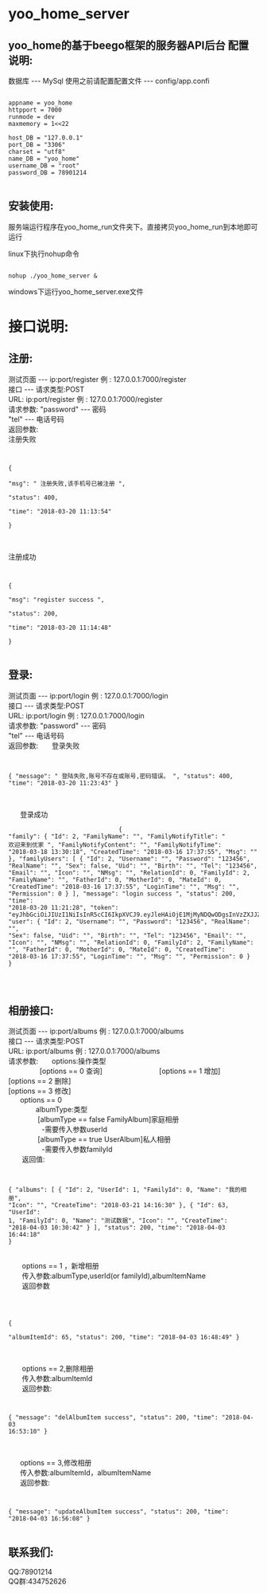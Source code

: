 # yoo_home_server
yoo_home的基于beego框架的服务器API后台
配置说明:
--------------------------------
数据库 --- MySql
使用之前请配置配置文件 --- config/app.confi  
<pre><code>
appname = yoo_home
httpport = 7000
runmode = dev
maxmemory = 1<<22

host_DB = "127.0.0.1"
port_DB = "3306"
charset = "utf8"
name_DB = "yoo_home"
username_DB = "root"
password_DB = 78901214
  
</code></pre>
安装使用:
---------------------------

服务端运行程序在yoo_home_run文件夹下。直接拷贝yoo_home_run到本地即可运行     

linux下执行nohup命令   
<pre><code>
nohup ./yoo_home_server &  
</code></pre>

windows下运行yoo_home_server.exe文件

接口说明:
=============================   
注册:
--------------------------------------------        
测试页面 --- ip:port/register 例 : 127.0.0.1:7000/register                  
接口 --- 请求类型:POST  
        URL: ip:port/register 例 : 127.0.0.1:7000/register                    
        请求参数: "password" --- 密码                 
                   "tel" --- 电话号码                        
        返回参数:                                        
        注册失败                                                            
        <pre><code>   
            {                            
                 "msg": " 注册失败,该手机号已被注册 ",                    
                 "status": 400,                  
                 "time": "2018-03-20 11:13:54"                 
            }                      
        </code></pre>   
        注册成功
        <pre><code>                               
            {                
                 "msg": "register success ",                                
                 "status": 200,                       
                 "time": "2018-03-20 11:14:48"                               
            }                           
         </code></pre>                           
                              
                              
登录:
--------------------------------------------
测试页面 --- ip:port/login 例 : 127.0.0.1:7000/login                  
接口 --- 请求类型:POST  
        URL: ip:port/login 例 : 127.0.0.1:7000/login                    
        请求参数: "password" --- 密码                 
                   "tel" --- 电话号码                        
        返回参数: 
        登录失败                                                            
        <pre><code>   
            {
                "message": " 登陆失败,账号不存在或账号,密码错误。 ",
                "status": 400,
                "time": "2018-03-20 11:23:43"
            }                      
        </code></pre>   
        登录成功
        <pre><code>                               
            {
                "family": {
                    "Id": 2,
                    "FamilyName": "",
                    "FamilyNotifyTitle": " 欢迎来到优家 ",
                    "FamilyNotifyContent": "",
                    "FamilyNotifyTime": "2018-03-18 13:30:18",
                    "CreatedTime": "2018-03-16 17:37:55",
                    "Msg": ""
                },
                "familyUsers": [
                    {
                      "Id": 2,
                      "Username": "",
                      "Password": "123456",
                      "RealName": "",
                      "Sex": false,
                      "Uid": "",
                      "Birth": "",
                      "Tel": "123456",
                      "Email": "",
                      "Icon": "",
                      "NMsg": "",
                      "RelationId": 0,
                      "FamilyId": 2,
                      "FamilyName": "",
                      "FatherId": 0,
                      "MotherId": 0,
                      "MateId": 0,
                      "CreatedTime": "2018-03-16 17:37:55",
                      "LoginTime": "",
                      "Msg": "",
                      "Permission": 0
                    }
                ],
                "message": "login success ",
                "status": 200,
                "time": "2018-03-20 11:21:28",
                "token": "eyJhbGciOiJIUzI1NiIsInR5cCI6IkpXVCJ9.eyJleHAiOjE1MjMyNDQwODgsInVzZXJJZCI6Mn0.SyX3hiU3op7DWEvyyhJvAyG1kBVbOcL14RaGyg5UpNs",
                "user": {
                    "Id": 2,
                    "Username": "",
                    "Password": "123456",
                    "RealName": "",
                    "Sex": false,
                    "Uid": "",
                    "Birth": "",
                    "Tel": "123456",
                    "Email": "",
                    "Icon": "",
                    "NMsg": "",
                    "RelationId": 0,
                    "FamilyId": 2,
                    "FamilyName": "",
                    "FatherId": 0,
                    "MotherId": 0,
                    "MateId": 0,
                    "CreatedTime": "2018-03-16 17:37:55",
                    "LoginTime": "",
                    "Msg": "",
                    "Permission": 0
               }
            }                           
         </code></pre>                 
                                  
                                  
                                    
相册接口:
--------------------------------------------
测试页面 --- ip:port/albums 例 : 127.0.0.1:7000/albums                  
接口 --- 请求类型:POST    
        URL: ip:port/albums 例 : 127.0.0.1:7000/albums                    
        请求参数: 
        options:操作类型                   
                 [options == 0  查询]            
                 [options == 1  增加]             
                 [options == 2  删除]             
                 [options == 3  修改]            
        options == 0            
                albumType:类型             
                [albumType == false  FamilyAlbum]家庭相册                       
                  -需要传入参数userId                  
                [albumType == true  UserAlbum]私人相册                  
                  -需要传入参数familyId               
        返回值:          
        <code><pre>      
        {
              "albums": [
                {
                  "Id": 2,
                  "UserId": 1,
                  "FamilyId": 0,
                  "Name": "我的相册",
                  "Icon": "",
                  "CreateTime": "2018-03-21 14:16:30"
                },
                {
                  "Id": 63,
                  "UserId": 1,
                  "FamilyId": 0,
                  "Name": "测试数据",
                  "Icon": "",
                  "CreateTime": "2018-04-03 10:30:42"
                }
              ],
              "status": 200,
              "time": "2018-04-03 16:44:18"
            }
        </code></pre>                                            
        options == 1 ，新增相册                                
        传入参数:albumType,userId(or familyId),albumItemName                
        返回参数                                  
       <code><pre>                
       {                    
          "albumItemId": 65,
          "status": 200,
          "time": "2018-04-03 16:48:49"
        }                        
       </code></pre>                                       
        options == 2,删除相册                              
        传入参数:albumItemId                 
        返回参数:                
       <code><pre>                
       {
          "message": "delAlbumItem success",
          "status": 200,
          "time": "2018-04-03 16:53:10"
        }                       
       </code></pre>                             
       options == 3,修改相册                 
       传入参数:albumItemId，albumItemName                                  
       返回参数:                  
       <code><pre>                
       {
          "message": "updateAlbumItem success",
          "status": 200,
          "time": "2018-04-03 16:56:08"
        }                       
       </code></pre>                                
       
联系我们:
---------------------------
QQ:78901214  
QQ群:434752626
